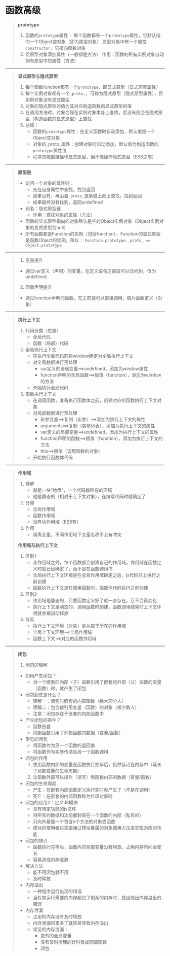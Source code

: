 # 函数高级

> **prototype**
> 1. 函数的`prototype`属性：
> 每个函数都有一个`prototype`属性，它默认指向一个Object空对象（即为原型对象）
> 原型对象中有一个属性`constructor`，它指向函数对象
> 2. 给原型对象添加属性（一般都是方法）
> 作用：函数的所有实例对象自动拥有原型中的属性（方法）
---
> **显式原型与隐式原型**
> 1. 每个函数function都有一个`prototype`，即显式原型（显式原型属性）
> 2. 每个实例对象都有一个`_proto_`，可称为隐式原型（隐式原型属性），但实例对象没有显式原型
> 3. 对象的隐式原型的值为其对应构造函数的显式原型的值
> 4. 在调用方法时，对象会现在实例对象本身上查找，若没有则会在隐式原型（构造函数的显式原型）上查找
> 5. 总结：
>      - 函数的`prototype`属性：在定义函数时自动添加，默认值是一个Object空对象
>      - 对象的_proto_属性：创建对象时自动添加，默认值为构造函数的`prototype`属性值
>      - 程序员能直接操作显式原型，但不能操作隐式原型（ES6之前）
---
> **原型链**
> - 访问一个对象的属性时：
>   - 先在自身属性中查找，找到返回
>   - 如果没有，再沿着`_proto_`这条链上向上查找，找到返回
>   - 如果最终没有找到，返回undefined
> - 别名：隐式原型链
>   - 作用：查找对象的属性（方法）
> - 函数的显式原型指向的对象默认是空的Object实例对象（Object实例对象的显式原型为null）
> - 所有函数都是Function的实例（包括function），Function的显式原型是函数Object的实例，所以：
>   `Function.prototype._proto_ == Object.prototype`
---
> 1. 变量提升
> - 通过var定义（声明）的变量，在定义语句之前就可以访问到，值为undefined
> 2. 函数声明提升
> - 通过function声明的函数，在之前就可以直接调用，值为函数定义（对象）
---
> **执行上下文**
> 1. 代码分类（位置）
>       - 全局代码
>       - 函数（局部）代码
> 2. 全局执行上下文
>       - 在执行全局代码前将window确定为全局执行上下文
>       - 对全局数据进行预处理
>           - var定义的全局变量==>undefined，添加为window属性
>           - function声明的全局函数==>赋值（function），添加为window的方法
>       - 开始执行全局代码
> 3. 函数执行上下文
>       - 在调用函数，准备执行函数体之前，创建对应的函数执行上下文对象
>       - 对局部数据进行预处理
>           - 形参变量==>复制（实参）==>添加为执行上下文的属性
>           - arguments==>复制（实参列表），添加为执行上下文的属性
>           - var定义的局部变量==>undefined，添加为执行上下文的属性
>           - function声明的函数==>赋值（function），添加为执行上下文的方法
>           - this==>赋值（调用函数的对象）
>       - 开始执行函数体代码
---
> **作用域**
> 1. 理解
>       - 就是一块“地盘”，一个代码段所在的区域
>       - 他是静态的（相对于上下文对象），在编写代码时就确定了
> 2. 分类
>       - 全局作用域
>       - 函数作用域
>       - 没有块作用域（ES6有）
> 3. 作用
>       - 隔离变量，不同作用域下变量名称不会有冲突
> 
> **作用域与执行上下文**
> 1. 区别1
>       - 全作用域之外，每个函数都会创建自己的作用域，作用域在函数定义时就已经确定了，而不是在函数调用书
>       - 全局执行上下文环境是在全局作用域确定之后，js代码马上执行之前创建
>       - 函数执行上下文是在调用函数时，函数体代码执行之前创建
> 2. 区别2
>       - 作用域是静态的，只要函数定义好了就一直存在，且不会再变化
>       - 执行上下文是动态的，调用函数时创建，函数调用结束时上下文环境就会被自动释放
> 3. 联系
>       - 执行上下文环境（对象）是从属于所在的作用域
>       - 全局上下文环境==>全局作用域
>       - 函数上下文==>对应的函数作用域
---
> **闭包**
> 1. 闭包的理解
> - 如何产生闭包？
>   - 当一个嵌套的内部（子）函数引用了嵌套的外部（父）函数的变量（函数）时，就产生了闭包
> - 闭包到底是什么？
>   - 理解一：闭包时嵌套的内部函数（绝大部分人）
>   - 理解二：包含被引用变量（函数）的对象（极少数人）
>   - 注意：闭包存在于嵌套的内部函数中
> - 产生闭包的条件？
>   - 函数嵌套
>   - 内部函数引用了外部函数的数据（变量/函数）
> - 常见的闭包
>   - 将函数作为另一个函数的返回值
>   - 将函数作为实参传递给另一个函数调用
> - 闭包的作用
>   1. 使用函数内部的变量在函数执行完毕后，仍然存活在内存中（延长了局部变量的生命周期）
>   2. 让函数外部可以操作（读写）到函数内部的数据（变量/函数）
> - 闭包的生命周期
>   - 产生：在嵌套内部函数定义执行完时就产生了（不是在调用）
>   - 死亡：在嵌套的内部函数称为垃圾对象时
> - 闭包的应用2：定义JS模块
>   - 具有特定功能的js文件
>   - 将所有的数据和功能都封装在一个函数的内部（私有的）
>   - 只向外暴露一个包含n个方法的对象或函数
>   - 模块的使用者只需要通过模块暴露的对象调用方法来实现对应的功能
> - 闭包的缺点
>   - 函数执行完毕后，函数内的局部变量没有释放，占用内存时间会变长
>   - 容易造成内存泄漏
> - 解决方法
>   - 能不用闭包就不用
>   - 及时释放
> - 内存溢出
>   - 一种程序运行出现的错误
>   - 当程序运行需要的内存超过了剩余的内存时，就出抛出内存溢出的错误
> - 内存泄漏
>   - 占用的内存没有及时释放
>   - 内存泄漏积累多了就容易导致内存溢出
>   - 常见的内存泄漏：
>       - 意外的全局变量
>       - 没有及时清理的计时器或回调函数
>       - 闭包
